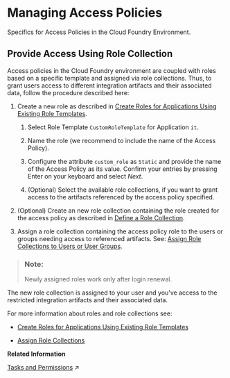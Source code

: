 <!-- loio7db3c87f6c744016b7eed9838912e123 -->

# Managing Access Policies

Specifics for Access Policies in the Cloud Foundry Environment.



<a name="loio7db3c87f6c744016b7eed9838912e123__section_l4l_hyx_v4b"/>

## Provide Access Using Role Collection

Access policies in the Cloud Foundry environment are coupled with roles based on a specific template and assigned via role collections. Thus, to grant users access to different integration artifacts and their associated data, follow the procedure described here:

1.  Create a new role as described in [Create Roles for Applications Using Existing Role Templates](https://help.sap.com/docs/CP_AUTHORIZ_TRUST_MNG/ae8e8427ecdf407790d96dad93b5f723/2670fd27fc804ad99313385711d644f6.html?version=Cloud).

    1.  Select Role Template `CustomRoleTemplate` for Application `it`.

    2.  Name the role \(we recommend to include the name of the Access Policy\).
    3.  Configure the attribute `custom_role` as `Static` and provide the name of the Access Policy as its value. Confirm your entries by pressing Enter on your keyboard and select *Next*.
    4.  \(Optional\) Select the available role collections, if you want to grant access to the artifacts referenced by the access policy specified.

2.  \(Optional\) Create an new role collection containing the role created for the access policy as described in [Define a Role Collection](https://help.sap.com/docs/BTP/65de2977205c403bbc107264b8eccf4b/4b20383efab341f181becf0a947a5498.html?version=Cloud).
3.  Assign a role collection containing the access policy role to the users or groups needing access to referenced artifacts. See: [Assign Role Collections to Users or User Groups](https://help.sap.com/docs/BTP/65de2977205c403bbc107264b8eccf4b/31532c77bd61421e9d40d100fd75ef52.html?version=Cloud).

> ### Note:  
> Newly assigned roles work only after login renewal.

The new role collection is assigned to your user and you've access to the restricted integration artifacts and their associated data.

For more information about roles and role collections see:

-   [Create Roles for Applications Using Existing Role Templates](https://help.sap.com/docs/CP_AUTHORIZ_TRUST_MNG/ae8e8427ecdf407790d96dad93b5f723/2670fd27fc804ad99313385711d644f6.html?version=Cloud)

-   [Assign Role Collections](https://help.sap.com/viewer/65de2977205c403bbc107264b8eccf4b/Cloud/en-US/9e1bf57130ef466e8017eab298b40e5e.html) 

**Related Information**  


[Tasks and Permissions](https://help.sap.com/viewer/368c481cd6954bdfa5d0435479fd4eaf/IAT/en-US/556d5575d4b0483e85d4f3251f21d0ec.html "") :arrow_upper_right:

